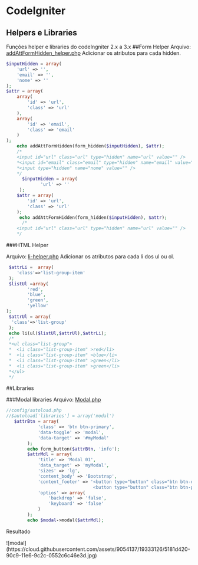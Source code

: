 # CodeIgniter
## Helpers e Libraries
Funções helper e libraries do codeIngniter 2.x a 3.x
##Form Helper
Arquivo: [addAttFormHidden_helper.php](https://github.com/cardoso243/CI/blob/master/addAttFormHidden_helper.php)
Adicionar os atributos para cada hidden.
```php
$inputHidden = array(
    'url' => '',
    'email' => '',
    'nome' => ''
);
$attr = array(
    array(
        'id' => 'url',
        'class' => 'url'
    ),
    array(
        'id' => 'email',
        'class' => 'email'
    )
);
    echo addAttFormHidden(form_hidden($inputHidden), $attr);
    /*
    <input id="url" class="url" type="hidden" name="url" value="" />
    *<input id="email" class="email" type="hidden" name="email" value="" />
    *<input type="hidden" name="nome" value="" />
    */
      $inputHidden = array(
             'url' => ''
     );
    $attr = array(
        'id' => 'url',
        'class' => 'url'
    );
     echo addAttFormHidden(form_hidden($inputHidden), $attr);
      /*
    <input id="url" class="url" type="hidden" name="url" value="" />
    */
```
###HTML Helper 

Arquivo: [li-helper.php](https://github.com/cardoso243/CI/blob/master/li-helper.php)
Adicionar os atributos para cada li dos ul ou ol.

```php
 $attrLi =  array(
    'class'=>'list-group-item'
 );
 $listUl =array(
        'red',
        'blue',
        'green',
        'yellow'
);
 $attrUl = array(
  'class'=>'list-group'
 );
 echo li(ul($listUl,$attrUl),$attrLi);
 /*
 *<ul class="list-group">
 *  <li class="list-group-item" >red</li>
 *  <li class="list-group-item" >blue</li>
 *  <li class="list-group-item" >green</li>
 *  <li class="list-group-item" >green</li>
 *</ul>
 */
```

##Libraries

###Modal libraries
Arquivo: [Modal.php](https://github.com/cardoso243/CI/blob/master/libraries/Modal.php)
```php
//config/autoload.php
//$autoload['libraries'] = array('modal')
   $attrBtn = array(
            'class' => 'btn btn-primary',
            'data-toggle' => 'modal',
            'data-target' => '#myModal'
        );
        echo form_button($attrBtn, 'info');
        $attrMdl = array(
            'title' => 'Modal 01',
            'data_target' => 'myModal',
            'sizes' => 'lg',
            'content_body' => 'Bootstrap',
            'content_footer' => '<button type="button" class="btn btn-default" data-dismiss="modal">Close</button>
                                 <button type="button" class="btn btn-primary">Save changes</button>',
            'optios' => array(
                'backdrop' => 'false',
                'keyboard' => 'false'
            )
        );
        echo $modal->modal($attrMdl);
```
<p>Resultado</p>
![modal](https://cloud.githubusercontent.com/assets/9054137/19333126/5181d420-90c9-11e6-9c2c-0552c6c46e3d.jpg)
